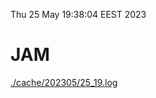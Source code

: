 Thu 25 May 19:38:04 EEST 2023
# JAM
<a href='./cache/202305/25_19.log'>./cache/202305/25_19.log</a>
